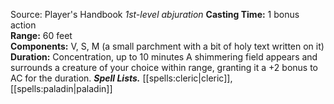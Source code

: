 Source: Player's Handbook
*1st-level abjuration*
**Casting Time:** 1 bonus action  
**Range:** 60 feet  
**Components:** V, S, M (a small parchment with a bit of holy text written on it)  
**Duration:** Concentration, up to 10 minutes
A shimmering field appears and surrounds a creature of your choice within range, granting it a +2 bonus to AC for the duration.
***Spell Lists.*** [[spells:cleric|cleric]], [[spells:paladin|paladin]]